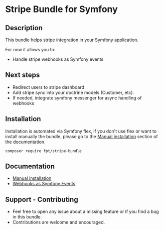 # Stripe Bundle for Symfony

## Description

This bundle helps stripe integration in your Symfony application.

For now it allows you to:

- Handle stripe webhooks as Symfony events

## Next steps

- Redirect users to stripe dashboard
- Add stripe sync into your doctrine models (Customer, etc).
- If needed, integrate symfony messenger for async handling of webhooks

## Installation

Installation is automated via Symfony flex, if you don't use flex or want to install manually the bundle, please go to the [Manual installation](./docs/manual_installation.md) section of the documentation.

`composer require fpt/stripe-bundle`

## Documentation

- [Manual installation](docs/manual_installation.md)
- [Webhooks as Symfony Events](docs/webhooks_as_symfony_events)

## Support - Contributing

- Feel free to open any issue about a missing feature or if you find a bug in this bundle. 
- Contributions are welcome and encouraged.
